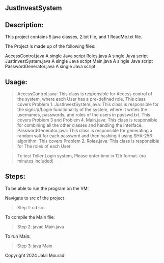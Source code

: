 JustInvestSystem
-----------------

Description:
--------------

This project contains 5 java classes, 2.txt file, and 1 ReadMe.txt file.

The Project is made up of the following files:

AccessControl.java              A single Java script
Roles.java                      A single Java script
JustInvestSystem.java           A single Java script
Main.java                       A single Java script
PasswordGenerator.java          A single Java script

Usage:
----------------
>AccessControl.java: This class is responsible for Access control of the system, where each
User has a pre-defined role. This class covers Problem 1.
> JustInvestSystem.java: This class is responsible for the signUp/Login functionality of the system, where
it writes the usernames, passwords, and roles of the users in passwd.txt. This covers Problem 3 and Problem 4.
> Main.java: This class is responsible for combining all the other classes and handling the interface.
> PasswordGenerator.java: This class is responsible for generating a random salt for each password and then hashing it using
SHA-256 algorithm. This covers Problem 2.
> Roles.java: This class is responsible for The roles of each User.


>To test Teller Login system, Please enter time in 12h format. (no minutes included)
> 
Steps:
------
To be able to run the program on the VM:

Navigate to src of the project
>Step 1: cd src

To compile the Main file:
>Step 2: javac Main.java

To run Main:
>Step 3: java Main


Copyright 2024 Jalal Mourad
